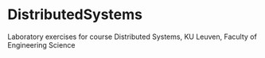 # DistributedSystems
Laboratory exercises for course Distributed Systems, KU Leuven, Faculty of Engineering Science






